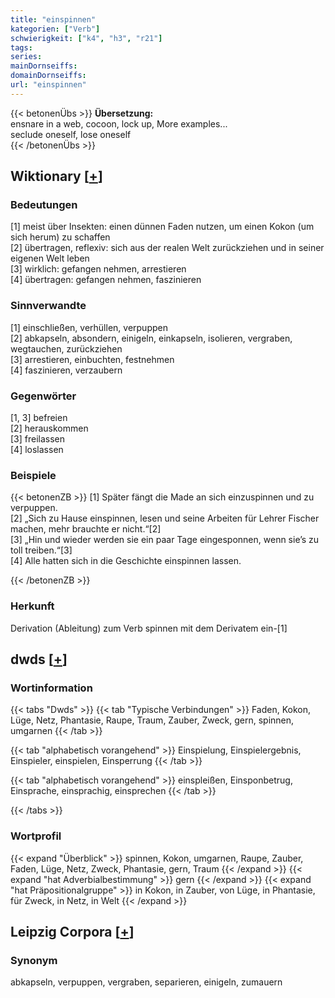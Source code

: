 ```yaml
---
title: "einspinnen"
kategorien: ["Verb"]
schwierigkeit: ["k4", "h3", "r21"]
tags:
series:
mainDornseiffs:
domainDornseiffs:
url: "einspinnen"
---
```


{{< betonenÜbs >}}
**Übersetzung:**  
ensnare in a web, cocoon, lock up, More examples...  
seclude oneself, lose oneself  
{{< /betonenÜbs >}}

## Wiktionary [[+](https://de.wiktionary.org/wiki/einspinnen)]

### Bedeutungen
[1] meist über Insekten: einen dünnen Faden nutzen, um einen Kokon (um sich herum) zu schaffen  
[2] übertragen, reflexiv: sich aus der realen Welt zurückziehen und in seiner eigenen Welt leben  
[3] wirklich: gefangen nehmen, arrestieren  
[4] übertragen: gefangen nehmen, faszinieren  

### Sinnverwandte
[1] einschließen, verhüllen, verpuppen  
[2] abkapseln, absondern, einigeln, einkapseln, isolieren, vergraben, wegtauchen, zurückziehen  
[3] arrestieren, einbuchten, festnehmen  
[4] faszinieren, verzaubern  

### Gegenwörter
[1, 3] befreien  
[2] herauskommen  
[3] freilassen  
[4] loslassen  

### Beispiele
{{< betonenZB >}}
[1] Später fängt die Made an sich einzuspinnen und zu verpuppen.  
[2] „Sich zu Hause einspinnen, lesen und seine Arbeiten für Lehrer Fischer machen, mehr brauchte er nicht.“[2]  
[3] „Hin und wieder werden sie ein paar Tage eingesponnen, wenn sie’s zu toll treiben.“[3]  
[4] Alle hatten sich in die Geschichte einspinnen lassen.  

{{< /betonenZB >}}
### Herkunft
Derivation (Ableitung) zum Verb spinnen mit dem Derivatem ein-[1]  



## dwds [[+](https://www.dwds.de/wb/einspinnen)]

### Wortinformation
{{< tabs "Dwds" >}}
{{< tab "Typische Verbindungen" >}}
Faden, Kokon, Lüge, Netz, Phantasie, Raupe, Traum, Zauber, Zweck, gern, spinnen, umgarnen
{{< /tab >}}

{{< tab "alphabetisch vorangehend" >}}
Einspielung, Einspielergebnis, Einspieler, einspielen, Einsperrung
{{< /tab >}}

{{< tab "alphabetisch vorangehend" >}}
einspleißen, Einsponbetrug, Einsprache, einsprachig, einsprechen
{{< /tab >}}

{{< /tabs >}}

### Wortprofil
{{< expand "Überblick" >}} spinnen, Kokon, umgarnen, Raupe, Zauber, Faden, Lüge, Netz, Zweck, Phantasie, gern, Traum {{< /expand >}}
{{< expand "hat Adverbialbestimmung" >}} gern {{< /expand >}}
{{< expand "hat Präpositionalgruppe" >}} in Kokon, in Zauber, von Lüge, in Phantasie, für Zweck, in Netz, in Welt {{< /expand >}}

## Leipzig Corpora [[+](https://corpora.uni-leipzig.de/en/res?word=einspinnen&corpusId=deu_newscrawl-public_2018)]


### Synonym
abkapseln, verpuppen, vergraben, separieren, einigeln, zumauern

